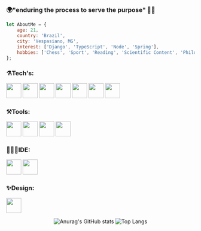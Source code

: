 ### 🌍"enduring the process to serve the purpose" 👨‍💻

```javascript
let AboutMe = {
    age: 21,
    country: 'Brazil',
    city: 'Vespasiano, MG',
    interest: ['Django', 'TypeScript', 'Node', 'Spring'],
    hobbies: ['Chess', 'Sport', 'Reading', 'Scientific Content', 'Philosophy']
};
```
<div align="center">
    
<h3 align="left">⚗️Tech's:</h3>
<div align="left">
<img src="https://cdn.jsdelivr.net/gh/devicons/devicon@latest/icons/dotnetcore/dotnetcore-original.svg" width="40" height="40" />
<img src="https://cdn.jsdelivr.net/gh/devicons/devicon@latest/icons/angularjs/angularjs-original.svg" width="40" height="40" />
<img src="https://cdn.jsdelivr.net/gh/devicons/devicon@latest/icons/azuresqldatabase/azuresqldatabase-original.svg" width="40" height="40" />
<img src="https://cdn.jsdelivr.net/gh/devicons/devicon@latest/icons/flask/flask-original.svg" width="40" height="40" />
<img src="https://cdn.jsdelivr.net/gh/devicons/devicon@latest/icons/jquery/jquery-original-wordmark.svg" width="40" height="40" />
<img src="https://cdn.jsdelivr.net/gh/devicons/devicon@latest/icons/bootstrap/bootstrap-original-wordmark.svg" width="40" height="40" />
<img src="https://cdn.jsdelivr.net/gh/devicons/devicon@latest/icons/sass/sass-original.svg" width="40" height="40" />
</div>


<h3 align="left">⚒️Tools:</h3>
<div align="left">
<img src="https://cdn.jsdelivr.net/gh/devicons/devicon@latest/icons/git/git-original.svg" width="40" height="40" />
<img src="https://cdn.jsdelivr.net/gh/devicons/devicon@latest/icons/postman/postman-original.svg" width="40" height="40" />
<img src="https://cdn.jsdelivr.net/gh/devicons/devicon@latest/icons/swagger/swagger-original.svg" width="40" height="40" />
<img src="https://cdn.jsdelivr.net/gh/devicons/devicon@latest/icons/trello/trello-original.svg" width="40" height="40" />
</div>

<h3 align="left">👨🏽‍💻IDE:</h3>
<div align="left">
<img src="https://cdn.jsdelivr.net/gh/devicons/devicon@latest/icons/visualstudio/visualstudio-original.svg" width="40" height="40" />
<img src="https://cdn.jsdelivr.net/gh/devicons/devicon@latest/icons/vscode/vscode-original.svg" width="40" height="40" />
</div>

<h3 align="left">✨Design:</h3>
<div align="left">
<img src="https://cdn.jsdelivr.net/gh/devicons/devicon@latest/icons/figma/figma-original.svg" width="40" height="40" />
</div>

![Anurag's GitHub stats](https://github-readme-stats.vercel.app/api?username=Th3Creator&show_icons=true&theme=tokyonight)
![Top Langs](https://github-readme-stats.vercel.app/api/top-langs/?username=Th3Creator&layout=compact&theme=tokyonight)
